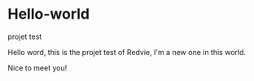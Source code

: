 # Hello-world
projet test


Hello word, this is the projet test of Redvie, I'm a new one in this world.

Nice to meet you!
